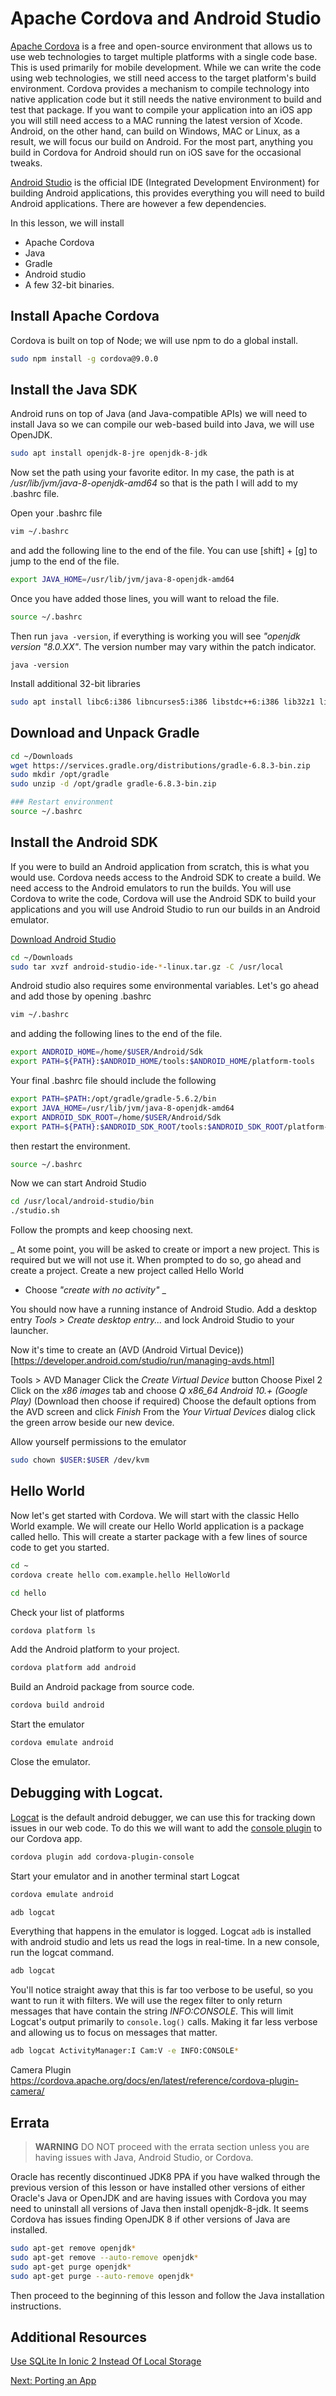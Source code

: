 # Apache Cordova and Android Studio
[Apache Cordova](https://cordova.apache.org/) is a free and open-source environment that allows us to use web technologies to target multiple platforms with a single code base. This is used primarily for mobile development. While we can write the code using web technologies, we still need access to the target platform's build environment. Cordova provides a mechanism to compile technology into native application code but it still needs the native environment to build and test that package. If you want to compile your application into an iOS app you will still need access to a MAC running the latest version of Xcode. Android, on the other hand, can build on Windows, MAC or Linux, as a result, we will focus our build on Android. For the most part, anything you build in Cordova for Android should run on iOS save for the occasional tweaks.

[Android Studio](https://developer.android.com/studio/index.html) is the official IDE (Integrated Development Environment) for building Android applications, this provides everything you will need to build Android applications. There are however a few dependencies.

In this lesson, we will install
* Apache Cordova
* Java
* Gradle
* Android studio
* A few 32-bit binaries.

## Install Apache Cordova

Cordova is built on top of Node; we will use npm to do a global install.

```sh
sudo npm install -g cordova@9.0.0
```

## Install the Java SDK
Android runs on top of Java (and Java-compatible APIs) we will need to install Java so we can compile our web-based build into Java, we will use OpenJDK.
```sh
sudo apt install openjdk-8-jre openjdk-8-jdk
```
Now set the path using your favorite editor. In my case, the path is at _/usr/lib/jvm/java-8-openjdk-amd64_ so that is the path I will add to my .bashrc file. 

Open your .bashrc file
```sh
vim ~/.bashrc
```

and add the following line to the end of the file. You can use [shift] + [g] to jump to the end of the file.
```sh
export JAVA_HOME=/usr/lib/jvm/java-8-openjdk-amd64
``` 

Once you have added those lines, you will want to reload the file.
```sh
source ~/.bashrc
```
Then run ```java -version```, if everything is working you will see *"openjdk version "8.0.XX"*. The version number may vary within the patch indicator.
```
java -version
```

Install additional 32-bit libraries

```sh
sudo apt install libc6:i386 libncurses5:i386 libstdc++6:i386 lib32z1 libbz2-1.0:i386
```

## Download and Unpack Gradle

```sh
cd ~/Downloads
wget https://services.gradle.org/distributions/gradle-6.8.3-bin.zip
sudo mkdir /opt/gradle
sudo unzip -d /opt/gradle gradle-6.8.3-bin.zip

### Restart environment
source ~/.bashrc
```

## Install the Android SDK

If you were to build an Android application from scratch, this is what you would use. Cordova needs access to the Android SDK to create a build. We need access to the Android emulators to run the builds. You will use Cordova to write the code, Cordova will use the Android SDK to build your applications and you will use Android Studio to run our builds in an Android emulator.

[Download Android Studio](https://developer.android.com/studio/index.html)

```sh
cd ~/Downloads
sudo tar xvzf android-studio-ide-*-linux.tar.gz -C /usr/local
```

Android studio also requires some environmental variables. Let's go ahead and add those by opening .bashrc

```sh
vim ~/.bashrc
```

and adding the following lines to the end of the file.
```sh
export ANDROID_HOME=/home/$USER/Android/Sdk
export PATH=${PATH}:$ANDROID_HOME/tools:$ANDROID_HOME/platform-tools
```

Your final .bashrc file should include the following
```sh
export PATH=$PATH:/opt/gradle/gradle-5.6.2/bin
export JAVA_HOME=/usr/lib/jvm/java-8-openjdk-amd64
export ANDROID_SDK_ROOT=/home/$USER/Android/Sdk
export PATH=${PATH}:$ANDROID_SDK_ROOT/tools:$ANDROID_SDK_ROOT/platform-tools
```

then restart the environment.
```sh
source ~/.bashrc
```

Now we can start Android Studio 
```sh
cd /usr/local/android-studio/bin
./studio.sh
```

Follow the prompts and keep choosing next.

_
At some point, you will be asked to create or import a new project. This is required but we will not use it. When prompted to do so, go ahead and create a project.
Create a new project called Hello World
* Choose _"create with no activity"_
_

You should now have a running instance of  Android Studio. Add a desktop entry _Tools > Create desktop entry..._ and lock Android Studio to your launcher.  

Now it's time to create an (AVD (Android Virtual Device))[https://developer.android.com/studio/run/managing-avds.html]

Tools > AVD Manager
Click the _Create Virtual Device_ button
Choose Pixel 2
Click on the _x86 images_ tab and choose _Q x86_64 Android 10.+ (Google Play)_  (Download then choose if required)
Choose the default options from the AVD screen and click _Finish_
From the _Your Virtual Devices_ dialog click the green arrow beside our new device.

Allow yourself permissions to the emulator
```sh
sudo chown $USER:$USER /dev/kvm 
```

## Hello World

Now let's get started with Cordova. We will start with the classic Hello World example. We will create our Hello World application is a package called hello. This will create a starter package with a few lines of source code to get you started.

```sh
cd ~
cordova create hello com.example.hello HelloWorld

cd hello
```

Check your list of platforms

```sh
cordova platform ls
```

Add the Android platform to your project.

```sh
cordova platform add android
```

Build an Android package from source code.

```sh
cordova build android
```

Start the emulator

```sh
cordova emulate android
```

Close the emulator.

## Debugging with Logcat.
[Logcat](https://developer.android.com/studio/command-line/logcat.html) is the default android debugger, we can use this for tracking down issues in our web code. To do this we will want to add the [console plugin](https://cordova.apache.org/docs/en/latest/reference/cordova-plugin-console/) to our Cordova app.

```sh
cordova plugin add cordova-plugin-console
```

Start your emulator and in another terminal start Logcat
```sh
cordova emulate android

adb logcat
```

Everything that happens in the emulator is logged. Logcat ```adb``` is installed with android studio and lets us read the logs in real-time. In a new console, run the logcat command.
```sh
adb logcat
```
You'll notice straight away that this is far too verbose to be useful, so you want to run it with filters. We will use the regex filter to only return messages that have contain the string _INFO:CONSOLE_. This will limit Logcat's output primarily to ```console.log()``` calls. Making it far less verbose and allowing us to focus on messages that matter.

```sh
adb logcat ActivityManager:I Cam:V -e INFO:CONSOLE*
```

Camera Plugin
https://cordova.apache.org/docs/en/latest/reference/cordova-plugin-camera/


## Errata

> **WARNING** 
> DO NOT proceed with the errata section unless you are having issues with Java, Android Studio, or Cordova.

Oracle has recently discontinued JDK8 PPA if you have walked through the previous version of this lesson or have installed other versions of either Oracle's Java or OpenJDK and are having issues with Cordova you may need to uninstall all versions of Java then install openjdk-8-jdk. It seems Cordova has issues finding OpenJDK 8 if other versions of Java are installed.

```sh
sudo apt-get remove openjdk*
sudo apt-get remove --auto-remove openjdk*
sudo apt-get purge openjdk*
sudo apt-get purge --auto-remove openjdk*
```

Then proceed to the beginning of this lesson and follow the Java installation instructions.

## Additional Resources
[Use SQLite In Ionic 2 Instead Of Local Storage](https://www.thepolyglotdeveloper.com/2015/12/use-sqlite-in-ionic-2-instead-of-local-storage/)

[Next: Porting an App](02-PortingAnApp.md)
